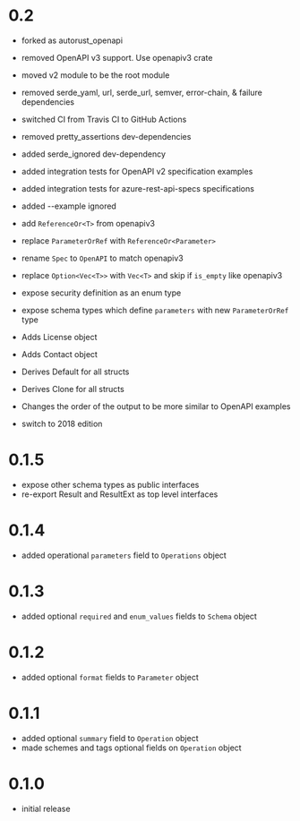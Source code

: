 # 0.2
* forked as autorust_openapi
* removed OpenAPI v3 support. Use openapiv3 crate
* moved v2 module to be the root module
* removed serde_yaml, url, serde_url, semver, error-chain, & failure dependencies
* switched CI from Travis CI to GitHub Actions
* removed pretty_assertions dev-dependencies
* added serde_ignored dev-dependency
* added integration tests for OpenAPI v2 specification examples
* added integration tests for azure-rest-api-specs specifications
* added --example ignored
* add `ReferenceOr<T>` from openapiv3
* replace `ParameterOrRef` with `ReferenceOr<Parameter>`
* rename `Spec` to `OpenAPI` to match openapiv3
* replace `Option<Vec<T>>` with `Vec<T>` and skip if `is_empty` like openapiv3

* expose security definition as an enum type
* expose schema types which define `parameters` with new `ParameterOrRef` type
* Adds License object
* Adds Contact object
* Derives Default for all structs
* Derives Clone for all structs
* Changes the order of the output to be more similar to OpenAPI examples
* switch to 2018 edition

# 0.1.5

* expose other schema types as public interfaces
* re-export Result and ResultExt as top level interfaces

# 0.1.4

* added operational `parameters` field to `Operations` object

# 0.1.3

* added optional `required` and `enum_values` fields to `Schema` object

# 0.1.2

* added optional `format` fields to `Parameter` object

# 0.1.1

* added optional `summary` field to `Operation` object
* made schemes and tags optional fields on `Operation` object

# 0.1.0

* initial release

